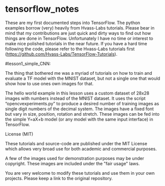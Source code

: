 # tensorflow_notes
These are my first documented steps into TensorFlow. The python examples borrow (very) heavily from Hvass-Labs tutorials. Please bear in mind that my contributions are just quick and dirty ways to find out how things are done in TensorFlow. Unfortunately I have no time or interest to make nice polished tutorials in the near future. If you have a hard time following the code, please refer to the Hvass-Labs tutorials first (https://github.com/Hvass-Labs/TensorFlow-Tutorials).

#lesson1_simple_CNN:

The thing that bothered me was a myriad of tutorials on how to train and evaluate a TF model with the MNIST dataset, but not a single one that would show how to use ones own images for that. 

The hello world example in this lesson uses a custom dataset of 28x28 images with numbers instead of the MNIST dataset. It uses the script “opencvexperiments.py” to produce a desired number of training images as single digit numbers of the decimal system. The images have a fixed font but vary in size, position, rotation and stretch. These images can be fed into the simple Y=aX+b model (or any model with the same input interface) in TensorFlow.



License (MIT)

These tutorials and source-code are published under the MIT License which allows very broad use for both academic and commercial purposes.

A few of the images used for demonstration purposes may be under copyright. These images are included under the "fair usage" laws.

You are very welcome to modify these tutorials and use them in your own projects. Please keep a link to the original repository.

